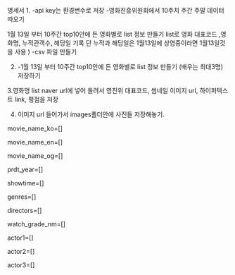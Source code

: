 명세서
1.
-api key는 환경변수로 저장
-영화진흥위원회에서 10주치 
주간 
주말 데이터 따오기

1월 13일 부터 10주간 top10안에 든 영화별로 list 정보 만들기
list로 영화 대표코드 ,영화명, 누적관객수, 해당일 기록
단 누적과 해당일은 1월13일에 상영중이라면 1월13일것을 사용 )
-csv 파일 만들기



2. -1월 13일 부터 10주간 top10안에 든 영화별로 list 정보 만들기
  (배우는 최대3명)
  저장하기

3.영화명 list naver url에 넣어 돌려서 
영진위 대표코드, 썸네일 이미지 url, 하이퍼텍스트 link, 평점을 저장

4. 이미지 url 들어가서 images폴더안에 사진들 저장해놓기.



movie_name_ko=[]

movie_name_en=[]

movie_name_og=[]

prdt_year=[]

showtime=[]

genres=[]

directors=[]

watch_grade_nm=[]

actor1=[]

actor2=[]

actor3=[]